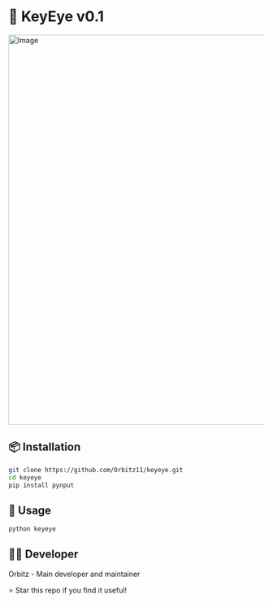 # 👀 KeyEye v0.1


<img width="1366" height="768" alt="Image" src="https://github.com/user-attachments/assets/df4e0415-6600-4c6d-b262-cf852a894db1" />

## 📦 Installation

```bash
git clone https://github.com/Orbitz11/keyeye.git
cd keyeye
pip install pynput
```
## 🚀 Usage

```bash
python keyeye
```

## 👨‍💻 Developer

Orbitz - Main developer and maintainer

⭐ Star this repo if you find it useful!
